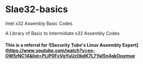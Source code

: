 # Slae32-basics
Intel x32 Assembly Basic Codes

A Library of Basic to Intermidiate x32 Assembly Codes 

#### This is a referral for ![Security Tube's Linux Assembly Expert](https://www.youtube.com/watch?v=eo-OW5rNC14&list=PLiP0FxVgYuUz0kdK7L7YaI5n4qkOuymue
